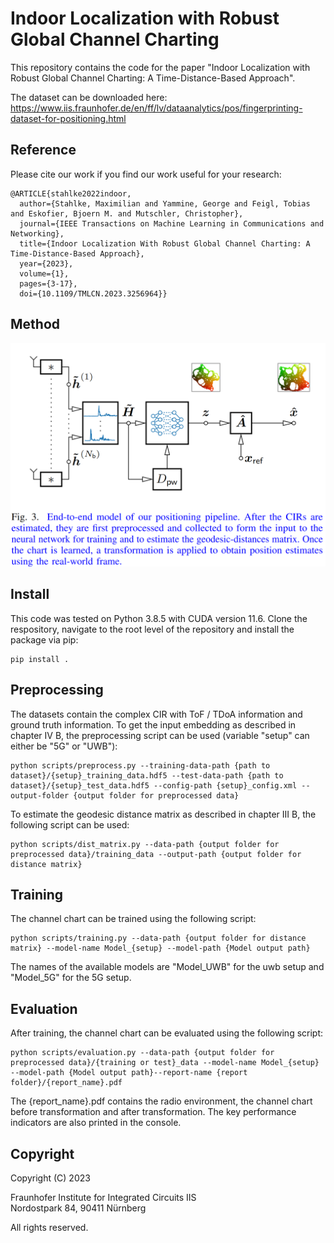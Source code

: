 # Indoor Localization with Robust Global Channel Charting

This repository contains the code for the paper "Indoor Localization with Robust Global Channel Charting: A Time-Distance-Based Approach".

The dataset can be downloaded here: <a href="https://www.iis.fraunhofer.de/en/ff/lv/dataanalytics/pos/fingerprinting-dataset-for-positioning.html">https://www.iis.fraunhofer.de/en/ff/lv/dataanalytics/pos/fingerprinting-dataset-for-positioning.html</a>
## Reference

Please cite our work if you find our work useful for your research:
```
@ARTICLE{stahlke2022indoor,
  author={Stahlke, Maximilian and Yammine, George and Feigl, Tobias and Eskofier, Bjoern M. and Mutschler, Christopher},
  journal={IEEE Transactions on Machine Learning in Communications and Networking}, 
  title={Indoor Localization With Robust Global Channel Charting: A Time-Distance-Based Approach}, 
  year={2023},
  volume={1},
  pages={3-17},
  doi={10.1109/TMLCN.2023.3256964}}
```

## Method

<img src="resources/Method.png" width="700"  />

## Install

This code was tested on Python 3.8.5 with CUDA version 11.6. Clone the respository, navigate to the root level of the repository and install the package via pip:

```
pip install .
```



## Preprocessing

The datasets contain the complex CIR with ToF / TDoA information and ground truth information. To get the input embedding as described in chapter IV B, the preprocessing script can be used (variable "setup" can either be "5G" or "UWB"):

```
python scripts/preprocess.py --training-data-path {path to dataset}/{setup}_training_data.hdf5 --test-data-path {path to dataset}/{setup}_test_data.hdf5 --config-path {setup}_config.xml --output-folder {output folder for preprocessed data}
```

To estimate the geodesic distance matrix as described in chapter III B, the following script can be used:

```
python scripts/dist_matrix.py --data-path {output folder for preprocessed data}/training_data --output-path {output folder for distance matrix}
```

## Training

The channel chart can be trained using the following script:

```
python scripts/training.py --data-path {output folder for distance matrix} --model-name Model_{setup} --model-path {Model output path}
```

The names of the available models are "Model_UWB" for the uwb setup and "Model_5G" for the 5G setup. 

## Evaluation

After training, the channel chart can be evaluated using the following script:

```
python scripts/evaluation.py --data-path {output folder for preprocessed data}/{training or test}_data --model-name Model_{setup} --model-path {Model output path}--report-name {report folder}/{report_name}.pdf
```

The {report_name}.pdf contains the radio environment, the channel chart before transformation and after transformation. The key performance indicators are also printed in the console.

## Copyright 

Copyright (C) 2023

Fraunhofer Institute for Integrated Circuits IIS
<br>Nordostpark 84, 90411 Nürnberg

All rights reserved.

